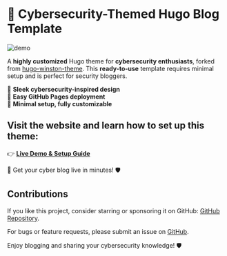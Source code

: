 
# 🚀 Cybersecurity-Themed Hugo Blog Template  
<!-- ![image](https://github.com/user-attachments/assets/41b460ad-fc3b-4599-a35e-0c866c9744c8) -->
![demo](https://github.com/user-attachments/assets/040283e9-41bd-47a6-9d29-59947efbcfdd)

A **highly customized** Hugo theme for **cybersecurity enthusiasts**, forked from [hugo-winston-theme](https://github.com/zerostaticthemes/hugo-winston-theme). This **ready-to-use** template requires minimal setup and is perfect for security bloggers.  

🔹 **Sleek cybersecurity-inspired design**  
🔹 **Easy GitHub Pages deployment**  
🔹 **Minimal setup, fully customizable**  

## Visit the website and learn how to set up this theme:
👉 **[Live Demo & Setup Guide](https://anonfaded.github.io/hugo-winston-cyber/posts/cybersecurity_hugo_blog_setup/)** 

🚀 Get your cyber blog live in minutes! 🛡️  

## Contributions

If you like this project, consider starring or sponsoring it on GitHub: [GitHub Repository](https://github.com/anonfaded/hugo-winston-cyber).

For bugs or feature requests, please submit an issue on [GitHub](https://github.com/anonfaded/hugo-winston-cyber/issues).

Enjoy blogging and sharing your cybersecurity knowledge! 🛡️
